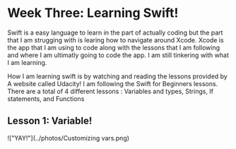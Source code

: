 # Week Three: Learning Swift!

Swift is a easy language to learn in the part of actually coding 
but the part that I am strugging with is learing how to navigate 
around Xcode. Xcode is the app that I am using to code along with 
the lessons that I am following and where I am ultimatly going to code
the app. I am still tinkering with what I am learning. 

How I am learning swift is by watching and reading the lessons provided by 
A website called Udacity! I am following the Swift for Beginners lessons. 
There are a total of 4 different lessons : Variables and types, Strings, If statements, and Functions


## Lesson 1: Variable!

!["YAY!"](../photos/Customizing vars.png)